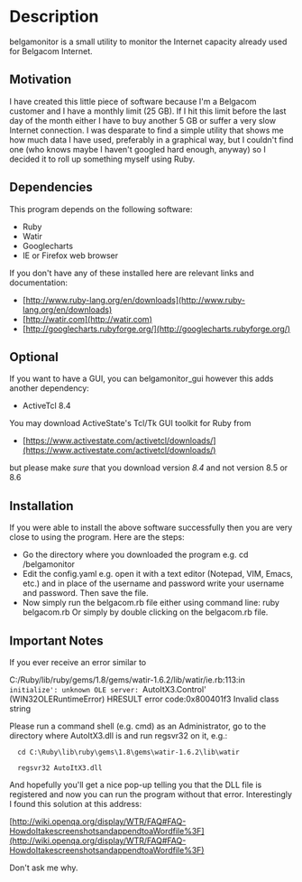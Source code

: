 
Description
============
belgamonitor is a small utility to monitor the Internet capacity already used for Belgacom Internet. 

Motivation 
----------
I have created this little piece of software because I'm a Belgacom customer and I have a monthly limit (25 GB). If I hit this limit before the last day of the month either I have to buy another 5 GB or suffer a very slow Internet connection. I was desparate to find a simple utility that shows me how much data I have used, preferably in a graphical way, but I couldn't find one (who knows maybe I haven't googled hard enough, anyway) so I decided it to roll up something myself using Ruby.


Dependencies 
------------
This program depends on the following software:

* Ruby 
* Watir
* Googlecharts
* IE or Firefox web browser

If you don't have any of these installed here are relevant links and 
documentation:

* [http://www.ruby-lang.org/en/downloads](http://www.ruby-lang.org/en/downloads)
* [http://watir.com](http://watir.com)
* [http://googlecharts.rubyforge.org/](http://googlecharts.rubyforge.org/)

Optional
--------
If you want to have a GUI, you can belgamonitor_gui however this adds 
another dependency:

* ActiveTcl 8.4

You may download ActiveState's Tcl/Tk GUI toolkit for Ruby from

* [https://www.activestate.com/activetcl/downloads/](https://www.activestate.com/activetcl/downloads/)

but please make *sure* that you download version *8.4* and not version 8.5
or 8.6


Installation
------------
If you were able to install the above software successfully then you are
very close to using the program. Here are the steps:

* Go the directory where you downloaded the program
  e.g. cd /belgamonitor
* Edit the config.yaml
  e.g. open it with a text editor (Notepad, VIM, Emacs, etc.) and
  in place of the username and password write your username and password.
  Then save the file.
* Now simply run the belgacom.rb file either using command line:
  ruby belgacom.rb
  Or simply by double clicking on the belgacom.rb file.

Important Notes 
---------------
If you ever receive an error similar to

   C:/Ruby/lib/ruby/gems/1.8/gems/watir-1.6.2/lib/watir/ie.rb:113:in `initialize':
     unknown OLE server: `AutoItX3.Control' (WIN32OLERuntimeError)
     	     HRESULT error code:0x800401f3
	     Invalid class string

Please run a command shell (e.g. cmd) as an Administrator, go to the 
directory where AutoItX3.dll is and run regsvr32 on it, e.g.:

	  cd C:\Ruby\lib\ruby\gems\1.8\gems\watir-1.6.2\lib\watir

	  regsvr32 AutoItX3.dll

And hopefully you'll get a nice pop-up telling you that the DLL file is
registered and now you can run the program without that error. 
Interestingly I found this solution at this address:

[http://wiki.openqa.org/display/WTR/FAQ#FAQ-HowdoItakescreenshotsandappendtoaWordfile%3F](http://wiki.openqa.org/display/WTR/FAQ#FAQ-HowdoItakescreenshotsandappendtoaWordfile%3F)

Don't ask me why.

